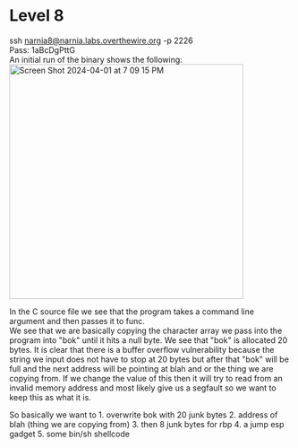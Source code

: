 # Level 8
ssh narnia8@narnia.labs.overthewire.org -p 2226  
Pass: 1aBcDgPttG  
An initial run of the binary shows the following:  
<img width="418" alt="Screen Shot 2024-04-01 at 7 09 15 PM" src="https://github.com/tylerdionne/OverTheWire-Narnia-Write-ups/assets/143131384/91b5823e-0c3d-4dc9-9024-3188504b3ea4">  

In the C source file we see that the program takes a command line argument and then passes it to func.  
We see that we are basically copying the character array we pass into the program into "bok" until it hits a null byte. We see that "bok" is allocated 20 bytes.  It is clear that there is a buffer overflow vulnerability because the string we input does not have to stop at 20 bytes but after that "bok" will be full and the next address will be pointing at blah and or the thing we are copying from. If we change the value of this then it will try to read from an invalid memory address and most likely give us a segfault so we want to keep this as what it is.  

So basically we want to 1. overwrite bok with 20 junk bytes 2. address of blah (thing we are copying from) 3. then 8 junk bytes for rbp 4. a jump esp gadget 5. some bin/sh shellcode   
